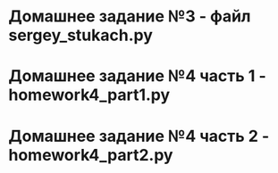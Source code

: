 # Домашнее задание №3 - файл sergey_stukach.py
# Домашнее задание №4 часть 1 - homework4_part1.py
# Домашнее задание №4 часть 2 - homework4_part2.py